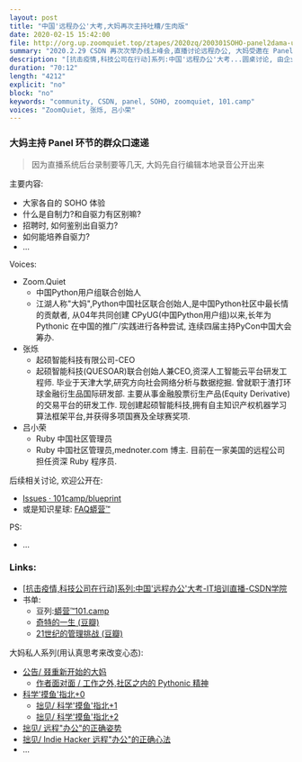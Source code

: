 ```yaml
---
layout: post
title: "中国'远程办公'大考,大妈再次主持吐糟/生肉版"
date: 2020-02-15 15:42:00 
file: http://org.up.zoomquiet.top/ztapes/2020zq/200301SOHO-panel2dama-upyun.mp3
summary: "2020.2.29 CSDN 再次次举办线上峰会,直播讨论远程办公, 大妈受邀在 Panel 环节的吐糟..."
description: "[抗击疫情,科技公司在行动]系列:中国'远程办公'大考...圆桌讨论, 由企业/社区/独立开发者, 三种经典的被远程办公角度, 来一起探讨, 远程办公最爽和最囧, 为什么? 以及自制力/自驱力等等关联话题;"
duration: "70:12" 
length: "4212"
explicit: "no" 
block: "no" 
keywords: "community, CSDN, panel, SOHO, zoomquiet, 101.camp"
voices: "ZoomQuiet, 张烁, 吕小荣"
---
```


### 大妈主持 Panel 环节的群众口速递
> 因为直播系统后台录制要等几天, 大妈先自行编辑本地录音公开出来

主要内容:

- 大家各自的 SOHO 体验
- 什么是自制力?和自驱力有区别嘛?
- 招聘时, 如何鉴别出自驱力?
- 如何能培养自驱力?
- ...



Voices:

- Zoom.Quiet
    + 中国Python用户组联合创始人
    + 江湖人称"大妈",Python中国社区联合创始人,是中国Python社区中最长情的贡献者, 从04年共同创建 CPyUG(中国Python用户组)以来,长年为 Pythonic 在中国的推广/实践进行各种尝试, 连续四届主持PyCon中国大会筹办. 
- 张烁
    + 起硕智能科技有限公司-CEO
    + 起硕智能科技(QUESOAR)联合创始人兼CEO,资深人工智能云平台研发工程师. 毕业于天津大学,研究方向社会网络分析与数据挖掘. 曾就职于渣打环球金融衍生品国际研发部. 主要从事金融股票衍生产品(Equity Derivative)的交易平台的研发工作. 现创建起硕智能科技,拥有自主知识产权机器学习算法框架平台,并获得多项国赛及全球赛奖项. 
- 吕小荣
    + Ruby 中国社区管理员
    + Ruby 中国社区管理员,mednoter.com 博主. 目前在一家美国的远程公司担任资深 Ruby 程序员. 


后续相关讨论, 欢迎公开在:

- [Issues · 101camp/blueprint](https://github.com/101camp/blueprint/issues) 
- 或是知识星球: [FAQ蟒营™](https://t.zsxq.com/iaIEQ3N)


PS:

- ...

### Links: 

- [[抗击疫情,科技公司在行动]系列:中国'远程办公'大考-IT培训直播-CSDN学院](https://edu.csdn.net/huiyiCourse/detail/1159)
- 书单:
    + 豆列:[蟒营™101.camp](https://www.douban.com/doulist/119293075/)
    + [奇特的一生 (豆瓣)](https://book.douban.com/subject/1115353/)
    + [21世纪的管理挑战 (豆瓣)](https://book.douban.com/subject/1454393/)


大妈私人系列(用认真思考来改变心态):

- [公告/ 叕重新开始的大妈](https://mp.weixin.qq.com/s/N5TuRRbF485D4Q90XdDA7g)
    + [作者面对面 / 工作之外,社区之内的 Pythonic 精神](https://mp.weixin.qq.com/s/Rj3YRIpecMIsV9UzEY4_lw)
- [科学'摸鱼'指北+0](https://mp.weixin.qq.com/s/Q-keoD_3L29zKNPnwLTFXw)
    + [拙见/ 科学'摸鱼'指北+1](https://mp.weixin.qq.com/s/fnu9dtLQVc_TiShluhXccw)
    + [拙见/ 科学'摸鱼'指北+2](https://mp.weixin.qq.com/s/4NZGKhdbAaanxNKZyQR-vg)
- [拙见/ 远程"办公"的正确姿势](https://mp.weixin.qq.com/s/XzN7if9-ntvOkIbRrT4s_Q)
- [拙见/ Indie Hacker 远程"办公"的正确心法](https://mp.weixin.qq.com/s/d28HqnF5aRs0jZ4tKwSmQg)
- ... 


